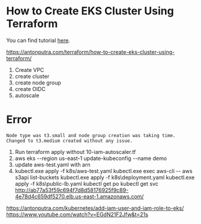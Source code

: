 # How to Create EKS Cluster Using Terraform

 You can find tutorial [here](https://antonputra.com/terraform/how-to-create-eks-cluster-using-terraform/).

 https://antonputra.com/terraform/how-to-create-eks-cluster-using-terraform/

1. Create VPC
2. create cluster
3. create node group
4. create OIDC
5. autoscale
 

# Error
    Node type was t3.small and node group creation was taking time. Changed to t3.medium created without any issue.
 
 1. Run terraform apply without 10-iam-autoscaler.tf
 2. aws eks --region us-east-1 update-kubeconfig --name demo
 3. update aws-test.yaml with arn 
 4. kubectl.exe apply -f k8s/aws-test.yaml
    kubectl.exe exec aws-cli -- aws s3api list-buckets
    kubectl.exe apply -f k8s\deployment.yaml
    kubectl.exe apply -f k8s\public-lb.yaml
    kubectl get po
    kubectl get svc
    http://ab77a53f59c694f7d8d58176925f9c89-4e78d4c659df5270.elb.us-east-1.amazonaws.com/

https://antonputra.com/kubernetes/add-iam-user-and-iam-role-to-eks/
https://www.youtube.com/watch?v=EGdN21F2Jfw&t=21s



